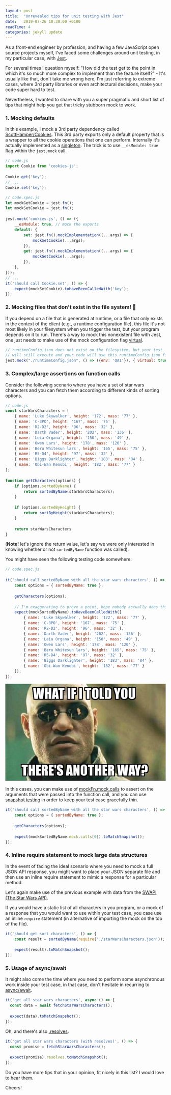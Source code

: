 ```yaml
---
layout: post
title:  "Unrevealed tips for unit testing with Jest"
date:   2019-07-26 10:30:00 +0100
readTime: 4
categories: jekyll update
---
```


As a front-end engineer by profession, and having a few JavaScript open source projects myself, I've faced some challenges around unit testing, in my particular case, with <a href="https://jestjs.io/en/" target="_blank" title="jest is a delightful javascript testing framework with a focus on simplicity">Jest</a>.

For several times I question myself: "How did the test get to the point in which it's so much more complex to implement than the feature itself?" - It's usually like that, don't take me wrong here, I'm just referring to extreme cases, where 3rd party libraries or even architectural decisions, make your code super hard to test.

Nevertheless, I wanted to share with you a super pragmatic and short list of tips that might help you get that tricky stubborn mock to work.

### 1. Mocking defaults
In this example, I mock a 3rd party dependency called <a href="https://github.com/ScottHamper/Cookies" target="_blank" title="javascript client-side cookie manipulation library">ScottHamper/Cookies</a>. This 3rd party exports only a default property that is a wrapper to all the cookie operations that one can perform. Internally it's actually implemented as a <a href="https://en.wikipedia.org/wiki/Singleton_pattern" target="_blank" title="wikipedia singleton pattern is a software design pattern that restricts the instantiation of a class to one single instance">singleton</a>. The trick is to use `__esModule: true` flag within the `jest.mock` call.

```javascript
// code.js
import Cookie from 'cookies-js';

Cookie.get('key');
// ...
Cookie.set('key');
```

```javascript
// code.spec.js
let mockGetCookie = jest.fn();
let mockSetCookie = jest.fn();

jest.mock('cookies-js', () => ({
    __esModule: true, // mock the exports
    default: {
        set: jest.fn().mockImplementation((...args) => {
            mockSetCookie(...args);
        }),
        get: jest.fn().mockImplementation((...args) => {
            mockGetCookie(...args);
        }),
    },
}));
// ...
it('should call Cookie.set', () => {
    expect(mockSetCookie).toHaveBeenCalledWith('key');
});
```

### 2. Mocking files that don't exist in the file system! 🤯
If you depend on a file that is generated at runtime, or a file that only exists in the context of the client (e.g., a runtime configuration file), this file it's not most likely in your filesystem when you trigger the test, but your program depends on it to run. There's a way to mock this nonexistent file with Jest, one just needs to make use of the mock configuration flag <a href="https://jestjs.io/docs/en/jest-object.html#jestmockmodulename-factory-options" target="_blank" title="jest docs mocks a module with jest.mock">virtual</a>.

```javascript
// runtimeConfig.json does not exist on the filesystem, but your test
// will still execute and your code will use this runtimeConfig.json file
jest.mock("./runtimeConfig.json", () => ({env: 'QA1'}), { virtual: true });
```

### 3. Complex/large assertions on function calls
Consider the following scenario where you have a set of star wars characters
and you can fetch them according to different kinds of sorting options.

```javascript
// code.js
const starWarsCharacters = [
    { name: 'Luke Skywalker', height: '172', mass: '77' },
    { name: 'C-3PO', height: '167', mass: '75' },
    { name: 'R2-D2', height: '96', mass: '32' },
    { name: 'Darth Vader', height: '202', mass: '136' },
    { name: 'Leia Organa', height: '150', mass: '49' },
    { name: 'Owen Lars', height: '178', mass: '120' },
    { name: 'Beru Whitesun lars', height: '165', mass: '75' },
    { name: 'R5-D4', height: '97', mass: '32' },
    { name: 'Biggs Darklighter', height: '183', mass: '84' },
    { name: 'Obi-Wan Kenobi', height: '182', mass: '77' }
];

function getCharacters(options) {
    if (options.sortedByName) {
        return sortedByName(starWarsCharacters);
    }

    if (options.sortedByHeight) {
        return sortByHeight(starWarsCharacters);
    }

    return starWarsCharacters
}
```

(**Note!** let's ignore the return value, let's say we were only interested in knowing whether or not
`sortedByName` function was called).

You might have seen the following testing code somewhere:

```javascript
// code.spec.js

it('should call sortedByName with all the star wars characters', () => {
    const options = { sortedByName: true };

    getCharacters(options);

    // I'm exaggerating to prove a point, hope nobody actually does this
    expect(mockSortedByName).toHaveBeenCalledWith([
        { name: 'Luke Skywalker', height: '172', mass: '77' },
        { name: 'C-3PO', height: '167', mass: '75' },
        { name: 'R2-D2', height: '96', mass: '32' },
        { name: 'Darth Vader', height: '202', mass: '136' },
        { name: 'Leia Organa', height: '150', mass: '49' },
        { name: 'Owen Lars', height: '178', mass: '120' },
        { name: 'Beru Whitesun lars', height: '165', mass: '75' },
        { name: 'R5-D4', height: '97', mass: '32' },
        { name: 'Biggs Darklighter', height: '183', mass: '84' },
        { name: 'Obi-Wan Kenobi', height: '182', mass: '77' }
    ]);
});
```

<div style="text-align:center;">
    <img alt="shit here we go again meme" src="/assets/img/tips-jest-unit-testing/morpheus.jpg"/>
</div>

In this cases, you can make use of <a href="https://jestjs.io/docs/en/mock-function-api#mockfnmockcalls" target="_blank" title="jest docs mockFn.mock.calls">mockFn.mock.calls</a> to assert on the arguments that were passed into the function call, and you can use <a href="https://jestjs.io/docs/en/snapshot-testing#snapshot-testing-with-jest" target="_blank" title="jest docs snapshot tests are a very useful tool whenever you want to make sure your UI does not change unexpectedly">snapshot testing</a> in order to keep your test case gracefully thin.

```javascript
it('should call sortedByName with all the star wars characters', () => {
    const options = { sortedByName: true };

    getCharacters(options);

    expect(mockSortedByName.mock.calls[0]).toMatchSnapshot();
});
```

### 4. Inline require statement to mock large data structures
In the event of facing the ideal scenario where you need to mock a full JSON API response, you might want to place your JSON separate file and then use an inline require statement to mimic a response for a particular method.

Let's again make use of the previous example with data from the <a href="https://swapi.co/" target="_blank" title="the star wars api all the Star Wars data you've ever wanted">SWAPI (The Star Wars API)</a>.

If you would have a static list of all characters in you program, or a mock of a response that you would
want to use within your test case, you case use an inline `require` statement (in alternative of importing the mock on the top of the file).

```javascript
it('should get sort characters', () => {
    const result = sortedByName(require('./starWarsCharacters.json'));

    expect(result).toMatchSnapshot();
});
```

### 5. Usage of async/await
It might also come the time where you need to perform some asynchronous work inside your test case, in that case, don't hesitate in recurring to <a href="https://jestjs.io/docs/en/tutorial-async#async-await" target="_blank" title="jest docs using async await">async/await</a>.

```javascript
it('get all star wars characters', async () => {
  const data = await fetchStarWarsCharacters();

  expect(data).toMatchSnapshot();
});
```

Oh, and there's also <a href="https://jestjs.io/docs/en/tutorial-async#resolves" target="_blank" title="jest docs resolves">.resolves</a>.

```javascript
it('get all star wars characters (with resolves)', () => {
  const promise = fetchStarWarsCharacters();

  expect(promise).resolves.toMatchSnapshot();
});
```

Do you have more tips that in your opinion, fit nicely in this list? I would love to hear them.

Cheers!